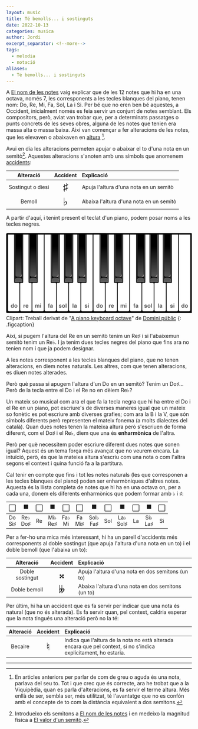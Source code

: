 ```yaml
---
layout: music
title: Té bemolls... i sostinguts
date: 2022-10-13
categories: musica
author: Jordi
excerpt_separator: <!--more-->
tags:
  - melodia
  - notació
aliases:
  - Té bemolls... i sostinguts
---
```


A [El nom de les notes](2022-10-10-el-nom-de-les-notes) vaig explicar que de les 12 notes que hi ha en una octava, només 7, les corresponents a les tecles blanques del piano, tenen nom: Do, Re, Mi, Fa, Sol, La i Si. Per bé que no eren ben bé aquestes, a Occident, inicialment només es feia servir un conjunt de notes semblant. Els compositors, però, aviat van trobar que, per a determinats passatges o punts concrets de les seves obres, alguna de les notes que tenien era massa alta o massa baixa. Així van començar a fer alteracions de les notes, que les elevaven o abaixaven en [altura](https://ca.wikipedia.org/wiki/Altura_(so)) <!--more--> [^1].

Avui en dia les alteracions permeten apujar o abaixar el to d'una nota en un semitò[^2]. Aquestes alteracions s'anoten amb uns símbols que anomenem [accidents](https://ca.wikipedia.org/wiki/Alteraci%C3%B3_(m%C3%BAsica)):

| Alteració         | Accident | Explicació                              |
| :-----------------: | :--------: | :--------------------------------------- |
| Sostingut o diesi | <span style="font-size:200%">♯</span> | Apuja l'altura d'una nota en un semitò  |
| Bemoll            | <span style="font-size:200%">♭</span> | Abaixa l'altura d'una nota en un semitò |

A partir d'aquí, i tenint present el teclat d'un piano, podem posar noms a les tecles negres.

![piano-2-octaves](../img/piano-2-octaves.png)
Clipart: Treball derivat de "[A piano keyboard octave](https://freesvg.org/1533631532)" de [Domini públic](https://creativecommons.org/licenses/publicdomain/)
{: .figcaption}

Així, si pugem l'altura del Re en un semitò tenim un Re♯ i si l'abaixemun semitò tenim un Re♭. I ja tenim dues tecles negres del piano que fins ara no tenien nom i que ja podem designar.

A les notes corresponent a les tecles blanques del piano, que no tenen alteracions, en diem notes naturals. Les altres, com que tenen alteracions, es diuen notes alterades.

Però què passa si apugem l'altura d'un Do en un semitò? Tenim un Do♯... Però de la tecla entre el Do i el Re no en dèiem Re♭?

Un mateix so musical com ara el que fa la tecla negra que hi ha entre el Do i el Re en un piano, pot escriure's de diverses maneres igual que un mateix so fonètic es pot escriure amb diverses grafies; com ara la B i la V, que són símbols diferents però representen el mateix fonema (a molts dialectes del català). Quan dues notes tenen la mateixa altura però s'escriuen de forma diferent, com el Do♯ i el Re♭, diem que una és **enharmònica** de l'altra.

Però per què necessitem poder escriure diferent dues notes que sonen igual? Aquest és un tema força més avançat que no veurem encara. La intuïció, però, és que la mateixa altura s'escriu com una nota o com l'altra segons el context i quina funció fa a la partitura.

Cal tenir en compte que fins i tot les notes naturals (les que corresponen a les tecles blanques del piano) poden ser enharmòniques d'altres notes. Aquesta és la llista completa de notes que hi ha en una octava on, per a cada una, donem els diferents enharmònics que podem formar amb  ♭ i ♯:

|      ⬜️      |      ⬛️       |    ⬜️     |      ⬛️       |      ⬜️      |      ⬜️      |       ⬛️       |     ⬜️     |       ⬛️       |    ⬜️     |      ⬛️       |    ⬜️     |
| :---------: | :----------: | :------: | :----------: | :---------: | :---------: | :-----------: | :-------: | :-----------: | :------: | :----------: | :------: |
| Do<br />Si♯ | Re♭<br />Do♯ | Re<br /> | Mi♭<br />Re♯ | Fa♭<br />Mi | Fa<br />Mi♯ | Sol♭<br />Fa♯ | Sol<br /> | La♭<br />Sol♯ | La<br /> | Si♭<br />La♯ | Si<br /> |

Per a fer-ho una mica més interessant, hi ha un parell d'accidents més corresponents al doble sostingut (que apuja l'altura d'una nota en un to) i el doble bemoll (que l'abaixa un to):

| Alteració       | Accident | Explicació                                         |
| :---------------: | :--------: | :-------------------------------------------------- |
| Doble sostingut | <span style="font-size:200%">𝄪</span> | Apuja l'altura d'una nota en dos semitons (un to)  |
| Doble bemoll    | <span style="font-size:200%">𝄫</span> | Abaixa l'altura d'una nota en dos semitons (un to) |


Per últim, hi ha un accident que es fa servir per indicar que una nota és natural (que no és alterada). Es fa servir quan, pel context, caldria esperar que la nota tingués una alteració però no la té:

| Alteració | Accident | Explicació                                                   |
| :---------: | :--------: | :------------------------------------------------------------ |
| Becaire   | <span style="font-size:200%">♮</span> | Indica que l'altura de la nota no està alterada encara que pel context, si no s'indica explícitament, ho estaria. |

---

[^1]: En articles anteriors per parlar de com de greu o aguda és una nota, parlava del seu to. Tot i que crec que és correcte, ara he trobat que a la Viquipèdia, quan es parla d'alteracions, es fa servir el terme altura. Més enllà de ser, sembla ser, més utilitzat, té l'avantatge que no es confón amb el concepte de to com la distància equivalent a dos semitons.
[^2]: Introdueixo els semitons a [El nom de les notes](2022-10-10-el-nom-de-les-notes) i en medeixo la magnitud física a [El valor d'un semitò](2022-10-12-el-valor-dun-semito).
